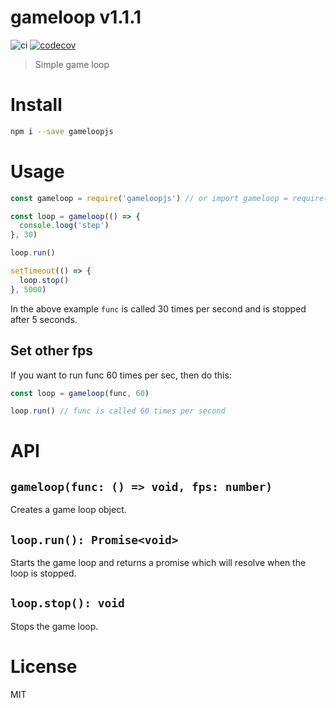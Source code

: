 # gameloop v1.1.1

![ci](https://github.com/kt3k/gameloop/workflows/ci/badge.svg)
[![codecov](https://codecov.io/gh/kt3k/gameloop/branch/master/graph/badge.svg)](https://codecov.io/gh/kt3k/gameloop)

> Simple game loop

# Install

```sh
npm i --save gameloopjs
```

# Usage

```js
const gameloop = require('gameloopjs') // or import gameloop = require('gameloopjs') if you use typescript.

const loop = gameloop(() => {
  console.loog('step')
}, 30)

loop.run()

setTimeout(() => {
  loop.stop()
}, 5000)
```

In the above example `func` is called 30 times per second and is stopped after 5 seconds.

## Set other fps

If you want to run func 60 times per sec, then do this:

```js
const loop = gameloop(func, 60)

loop.run() // func is called 60 times per second
```

# API

## `gameloop(func: () => void, fps: number)`

Creates a game loop object.

## `loop.run(): Promise<void>`

Starts the game loop and returns a promise which will resolve when the loop is stopped.

## `loop.stop(): void`

Stops the game loop.


# License

MIT
